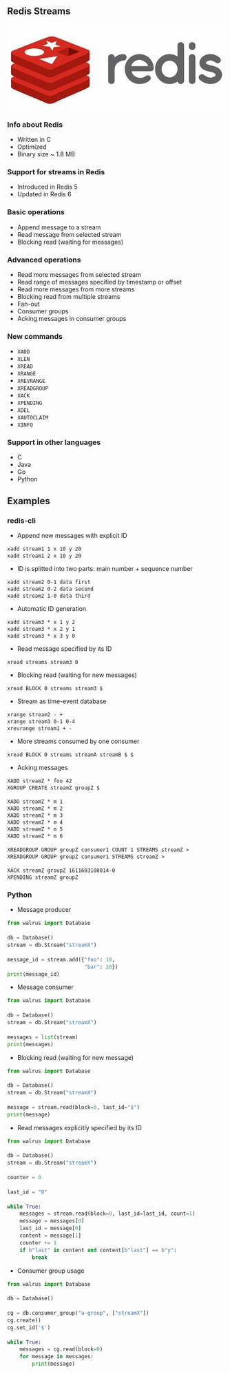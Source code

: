 ## Redis Streams

![Redis logo](images/redis-logo.jpg)

### Info about Redis

* Written in C
* Optimized
* Binary size ~ 1.8 MB

### Support for streams in Redis

* Introduced in Redis 5
* Updated in Redis 6

### Basic operations

* Append message to a stream
* Read message from selected stream
* Blocking read (waiting for messages)

### Advanced operations

* Read more messages from selected stream
* Read range of messages specified by timestamp or offset
* Read more messages from more streams
* Blocking read from multiple streams
* Fan-out
* Consumer groups
* Acking messages in consumer groups

### New commands

* `XADD`
* `XLEN`
* `XREAD`
* `XRANGE`
* `XREVRANGE`
* `XREADGROUP`
* `XACK`
* `XPENDING`
* `XDEL`
* `XAUTOCLAIM`
* `XINFO`

### Support in other languages

* C
* Java
* Go
* Python

## Examples

### redis-cli

* Append new messages with explicit ID

```
xadd stream1 1 x 10 y 20
xadd stream1 2 x 10 y 20
```

* ID is splitted into two parts: main number + sequence number

```
xadd stream2 0-1 data first
xadd stream2 0-2 data second
xadd stream2 1-0 data third
```

* Automatic ID generation

```
xadd stream3 * x 1 y 2
xadd stream3 * x 2 y 1
xadd stream3 * x 3 y 0
```

* Read message specified by its ID

```
xread streams stream3 0
```

* Blocking read (waiting for new messages)

```
xread BLOCK 0 streams stream3 $
```

* Stream as time-event database

```
xrange stream2 - +
xrange stream3 0-1 0-4
xrevrange stream1 + -
```

* More streams consumed by one consumer

```
xread BLOCK 0 streams streamA streamB $ $
```

* Acking messages

```
XADD streamZ * foo 42
XGROUP CREATE streamZ groupZ $

XADD streamZ * m 1
XADD streamZ * m 2
XADD streamZ * m 3
XADD streamZ * m 4
XADD streamZ * m 5
XADD streamZ * m 6

XREADGROUP GROUP groupZ consumer1 COUNT 1 STREAMS streamZ >
XREADGROUP GROUP groupZ consumer1 STREAMS streamZ >

XACK streamZ groupZ 1611603108014-0
XPENDING streamZ groupZ
```

### Python

* Message producer

```python
from walrus import Database

db = Database()
stream = db.Stream("streamX")

message_id = stream.add({"foo": 10,
                         "bar": 20})
print(message_id)
```

* Message consumer

```python
from walrus import Database

db = Database()
stream = db.Stream("streamX")

messages = list(stream)
print(messages)
```

* Blocking read (waiting for new message)

```python
from walrus import Database

db = Database()
stream = db.Stream("streamX")

message = stream.read(block=0, last_id="$")
print(message)
```

* Read messages explicitly specified by its ID

```python
from walrus import Database

db = Database()
stream = db.Stream("streamY")

counter = 0

last_id = "0"

while True:
    messages = stream.read(block=0, last_id=last_id, count=1)
    message = messages[0]
    last_id = message[0]
    content = message[1]
    counter += 1
    if b"last" in content and content[b"last"] == b"y":
        break
```

* Consumer group usage

```python
from walrus import Database

db = Database()

cg = db.consumer_group("a-group", ["streamX"])
cg.create()
cg.set_id('$')

while True:
    messages = cg.read(block=0)
    for message in messages:
        print(message)
```
